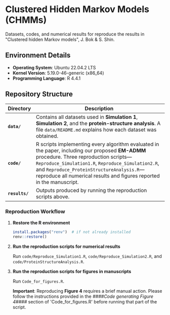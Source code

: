 # Clustered Hidden Markov Models (CHMMs)
Datasets, codes, and numerical results for reproduce the results in "Clustered hidden Markov models", J. Bok & S. Shin.

## Environment Details
- **Operating System**: Ubuntu 22.04.2 LTS
- **Kernel Version**: 5.19.0-46-generic (x86_64)
- **Programming Language**: R 4.4.1

## Repository Structure

| Directory | Description |
|-----------|-------------|
| **`data/`** | Contains all datasets used in **Simulation 1**, **Simulation 2**, and the **protein-structure analysis**. A file `data/README.md` explains how each dataset was obtained. |
| **`code/`** | R scripts implementing every algorithm evaluated in the paper, including our proposed **EM-ADMM** procedure. Three reproduction scripts—`Reproduce_Simulation1.R`, `Reproduce_Simulation2.R`, and `Reproduce_ProteinStructureAnalysis.R`—reproduce all numerical results and figures reported in the manuscript. |
| **`results/`** | Outputs produced by running the reproduction scripts above. |

### Reproduction Workflow

1. **Restore the R environment**
   ```r
   install.packages("renv")  # if not already installed
   renv::restore()

2. **Run the reproduction scripts for numerical results**

   Run `code/Reproduce_Simulation1.R`, `code/Reproduce_Simulation2.R`, and `code/ProteinStructureAnalysis.R`.

3. **Run the reproduction scripts for figures in manuscripts**

   Run `Code_for_figures.R`.

   **Important**: Reproducing **Figure 4** requires a brief manual action. Please follow the instructions provided in the *####Code generating Figure 4####* section of 'Code_for_figures.R' before running that part of the script.

   
